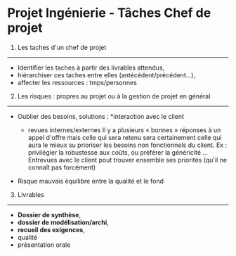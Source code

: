 Projet Ingénierie - Tâches Chef de projet
==============================================

1. Les taches d'un chef de projet
----------------------------------
- Identifier les taches à partir des livrables attendus,
- hiérarchiser ces taches entre elles (antécédent/précédent...),
-  affecter les ressources : tmps/personnes

2. Les risques : propres au projet ou à la gestion de projet en général
-----------------------------------------------------------------------
- Oublier des besoins, solutions :
  *interaction avec le client
	* revues internes/externes
Il y a plusieurs « bonnes » réponses à un appel d'offre mais celle qui sera retenu sera certainement celle qui aura le mieux su prioriser les besoins non fonctionnels du client. Ex : privilégier la robustesse aux coûts, ou préférer la généricité …
Entrevues avec le client pout trouver ensemble ses priorités (qu'il ne connaît pas forcément)

- Risque mauvais équilibre entre la qualité et le fond


3. Livrables
----------------
- **Dossier de synthèse**,
- **dossier de modélisation/archi**,
- **recueil des exigences**,
- qualité
- présentation orale
